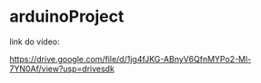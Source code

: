 # arduinoProject

link do vídeo: 

https://drive.google.com/file/d/1jg4fJKG-ABnyV6QfnMYPo2-Ml-7YN0Af/view?usp=drivesdk
